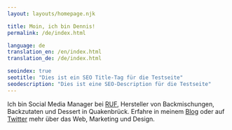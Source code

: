 ```yaml
--- 
layout: layouts/homepage.njk

title: Moin, ich bin Dennis!
permalink: /de/index.html

language: de
translation_en: /en/index.html
translation_de: /de/index.html

seoindex: true
seotitle: "Dies ist ein SEO Title-Tag für die Testseite"
seodescription: "Dies ist eine SEO-Description für die Testseite"
--- 
```

Ich bin Social Media Manager bei <a href="https://www.ruf.eu" target="_blank" rel="noopener">RUF</a>, Hersteller von Backmischungen, Backzutaten und Dessert in Quakenbrück.
Erfahre in meinem [Blog](/de/articles/) oder auf <a href="https://twitter.com/DennisView" target="_blank" rel="noopener">Twitter</a> mehr über das Web, Marketing und Design.